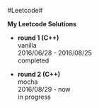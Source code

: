 #Leetcode#

**My Leetcode Solutions**

- **round 1 (C++)**  
  vanilla  
  2016/06/28 - 2016/08/25  
  completed  

- **round 2 (C++)**  
  mocha  
  2016/08/29 - now  
  in progress
